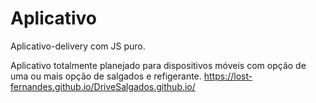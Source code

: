 # Aplicativo
Aplicativo-delivery com JS puro.

Aplicativo totalmente planejado para dispositivos móveis com opção de uma ou mais opção de salgados e refigerante.
 https://lost-fernandes.github.io/DriveSalgados.github.io/


